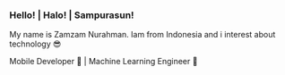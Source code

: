 ### Hello! | Halo! | Sampurasun!
My name is Zamzam Nurahman. Iam from Indonesia and i interest about technology 😎

Mobile Developer 📱 | Machine Learning Engineer 🤖
